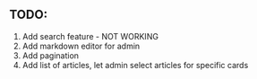 ## TODO:

1. Add search feature - NOT WORKING
2. Add markdown editor for admin
3. Add pagination
4. Add list of articles, let admin select articles for specific cards
